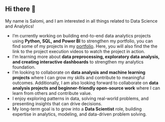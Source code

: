 ## Hi there 👋

My name is Salomi, and I am interested in all things related to Data Science and Analytics! 

- I’m currently working on building end-to-end data analytics projects using **Python, SQL, and Power BI** to strengthen my portfolio, you can find some of my projects in my [portfolio](https://salomiairy11.github.io/personal-portfolio/#/projects). Here, you will also find the the link to the project execution videos to watch the project in action. 
- I’m learning more about **data preprocessing, exploratory data analysis, and creating interactive dashboards** to strengthen my analytics foundation.  
- I’m looking to collaborate on **data analysis and machine learning projects** where I can grow my skills and contribute to meaningful outcomes. Additionally, I am also looking forward to collaborate on **data analysis projects and beginner-friendly open-source work** where I can learn from others and contribute value.
- I enjoy exploring patterns in data, solving real-world problems, and presenting insights that can drive decisions.  
- My long-term goal is to grow into a **Data Scientist** role, building expertise in analytics, modeling, and data-driven problem solving.  

